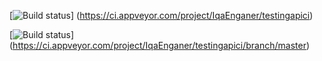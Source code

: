 
[![Build status](https://ci.appveyor.com/api/projects/status/e75m01kr004pe9kq?svg=true)]
(https://ci.appveyor.com/project/IqaEnganer/testingapici)

[![Build status](https://ci.appveyor.com/api/projects/status/e75m01kr004pe9kq/branch/master?svg=true)]
(https://ci.appveyor.com/project/IqaEnganer/testingapici/branch/master)